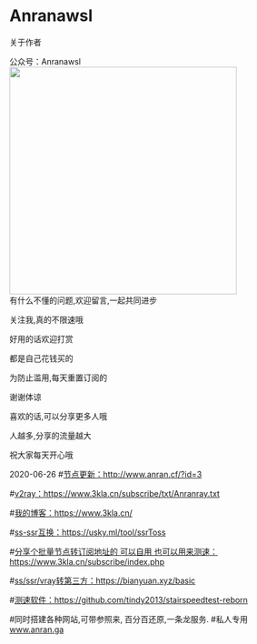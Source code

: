 # Anranawsl
关于作者

公众号：Anranawsl
<img src="https://mmbiz.qpic.cn/mmbiz_png/T2j1kJwdpLYyzETke1pTB6ZzDGj2A6uRTpPicauL7SgYuc4vEmYjrCVzaFJAZictgGhoKsRB5G4Wogo7G9uXSooQ/0?wx_fmt=png" width=400px;>  
有什么不懂的问题,欢迎留言,一起共同进步

关注我,真的不限速哦

好用的话欢迎打赏

都是自己花钱买的

为防止滥用,每天重置订阅的

谢谢体谅

喜欢的话,可以分享更多人哦

人越多,分享的流量越大

祝大家每天开心哦


2020-06-26
#[节点更新：](http://www.anran.cf/?id=3 "节点更新：")http://www.anran.cf/?id=3



#[v2ray：](https://www.3kla.cn/subscribe/txt/Anranray.txt "v2ray：")https://www.3kla.cn/subscribe/txt/Anranray.txt


#[我的博客：](https://www.3kla.cn/ "我的博客：")https://www.3kla.cn/


#[ss-ssr互换：](https://usky.ml/tool/ssrToss "ss-ssr互换：")https://usky.ml/tool/ssrToss


#[分享个批量节点转订阅地址的 可以自用  也可以用来测速：](https://www.3kla.cn/subscribe/index.php "分享个批量节点转订阅地址的 可以自用  也可以用来测速：")https://www.3kla.cn/subscribe/index.php

#[ss/ssr/vray转第三方：](https://bianyuan.xyz/basic "ss/ssr/vray转第三方：")https://bianyuan.xyz/basic


#[测速软件：](https://github.com/tindy2013/stairspeedtest-reborn "测速软件：")https://github.com/tindy2013/stairspeedtest-reborn

#同时搭建各种网站,可带参照来,
百分百还原,一条龙服务.
#私人专用
www.anran.ga



